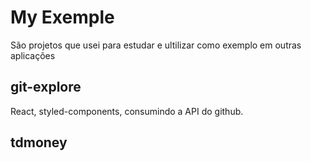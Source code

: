 # My Exemple

São projetos que usei para estudar e ultilizar como exemplo em outras aplicações

## git-explore

React, styled-components, consumindo a API do github.

## tdmoney
